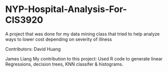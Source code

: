# NYP-Hospital-Analysis-For-CIS3920
A project that was done for my data mining class that tried to help analyze ways to lower cost depending on severity of illness

Contributors:
David Huang


James Liang
My contribution to this project: Used R code to generate linear Regressions, decision trees, KNN classifer & histograms. 
